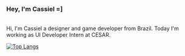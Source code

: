 ### Hey, I'm Cassiel =]
<br>
Hi, I'm Cassiel a designer and game developer from Brazil. Today I'm working as UI Developer Intern at CESAR.

[![Top Langs](https://github-readme-stats.vercel.app/api/top-langs/?username=csslcmps&layout=compact)](https://github.com/csslcmps/github-readme-stats)
